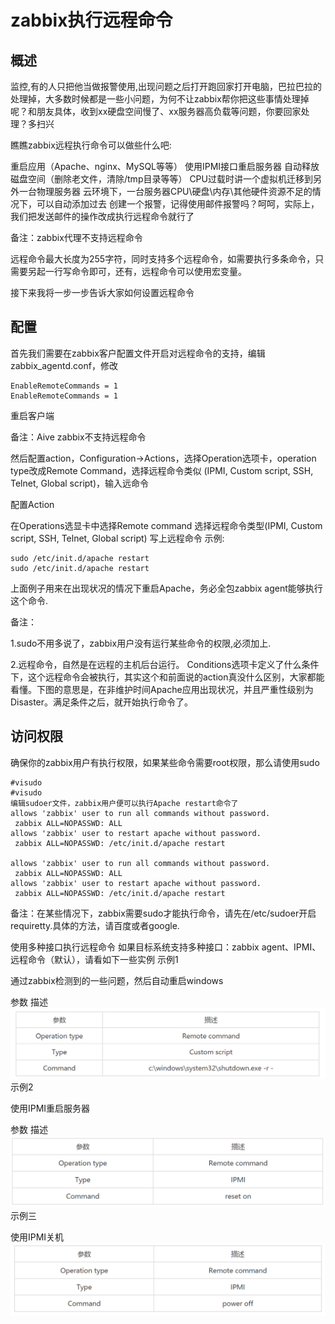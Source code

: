 # zabbix执行远程命令

## 概述
监控,有的人只把他当做报警使用,出现问题之后打开跑回家打开电脑，巴拉巴拉的处理掉，大多数时候都是一些小问题，为何不让zabbix帮你把这些事情处理掉呢？和朋友具体，收到xx硬盘空间慢了、xx服务器高负载等问题，你要回家处理？多扫兴

瞧瞧zabbix远程执行命令可以做些什么吧:

重启应用（Apache、nginx、MySQL等等）
使用IPMI接口重启服务器
自动释放磁盘空间（删除老文件，清除/tmp目录等等）
CPU过载时讲一个虚拟机迁移到另外一台物理服务器
云环境下，一台服务器CPU\硬盘\内存\其他硬件资源不足的情况下，可以自动添加过去
创建一个报警，记得使用邮件报警吗？呵呵，实际上，我们把发送邮件的操作改成执行远程命令就行了

备注：zabbix代理不支持远程命令

远程命令最大长度为255字符，同时支持多个远程命令，如需要执行多条命令，只需要另起一行写命令即可，还有，远程命令可以使用宏变量。

接下来我将一步一步告诉大家如何设置远程命令

## 配置
首先我们需要在zabbix客户配置文件开启对远程命令的支持，编辑zabbix_agentd.conf，修改
```
EnableRemoteCommands = 1
EnableRemoteCommands = 1
```
重启客户端

备注：Aive zabbix不支持远程命令

然后配置action，Configuration->Actions，选择Operation选项卡，operation type改成Remote Command，选择远程命令类似 (IPMI, Custom script, SSH, Telnet, Global script)，输入远命令

配置Action

在Operations选显卡中选择Remote command
选择远程命令类型(IPMI, Custom script, SSH, Telnet, Global script)
写上远程命令
示例:
```
sudo /etc/init.d/apache restart
sudo /etc/init.d/apache restart
```
上面例子用来在出现状况的情况下重启Apache，务必全包zabbix agent能够执行这个命令.

备注：

1.sudo不用多说了，zabbix用户没有运行某些命令的权限,必须加上.

2.远程命令，自然是在远程的主机后台运行。
Conditions选项卡定义了什么条件下，这个远程命令会被执行，其实这个和前面说的action真没什么区别，大家都能看懂。下图的意思是，在非维护时间Apache应用出现状况，并且严重性级别为Disaster。满足条件之后，就开始执行命令了。

## 访问权限
确保你的zabbix用户有执行权限，如果某些命令需要root权限，那么请使用sudo
```
#visudo
#visudo
编辑sudoer文件，zabbix用户便可以执行Apache restart命令了
allows 'zabbix' user to run all commands without password.
 zabbix ALL=NOPASSWD: ALL
allows 'zabbix' user to restart apache without password.
 zabbix ALL=NOPASSWD: /etc/init.d/apache restart

allows 'zabbix' user to run all commands without password.
 zabbix ALL=NOPASSWD: ALL
allows 'zabbix' user to restart apache without password.
 zabbix ALL=NOPASSWD: /etc/init.d/apache restart
```
备注：在某些情况下，zabbix需要sudo才能执行命令，请先在/etc/sudoer开启requiretty.具体的方法，请百度或者google.

使用多种接口执行远程命令
如果目标系统支持多种接口：zabbix agent、IPMI、远程命令（默认），请看如下一些实例
示例1

通过zabbix检测到的一些问题，然后自动重启windows  

参数	                       描述  
![image93](https://github.com/now521/zabbix_picture/blob/master/93.png)
示例2

使用IPMI重启服务器  

参数	                描述  
![image94](https://github.com/now521/zabbix_picture/blob/master/94.png)
示例三  

使用IPMI关机  
![image95](https://github.com/now521/zabbix_picture/blob/master/95.png)
